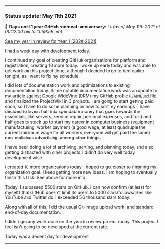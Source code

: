 
***

### Status update: May 11th 2021

🎂 **Days until 1 year GitHub :octocat: anniversary:** `14` _(as of May 11th 2021 at 00:12:00 am to 11:59:59 pm)_

[See my year in review for Year 1 (2020-2021)](https://github.com/seanpm2001/seanpm2001/blob/master/Special/Year-in-Review/2020-2021)

I had a weak day with development today. 

I continued my goal of creating GitHub organizations for platform and registration, creating 10 more today. I woke up early today and was able to get work on this project done, although I decided to go to bed earlier tonight, as I want to fix my schedule.

I did lots of documentation work and optimizations to existing documentation today. Some notable documentation work was an update to my article against Google WideVine (DRM) my GitHub profile `README.md` file, and finalized the ProjectWiki in 3 projects. I am going to start getting paid soon, so I have to do some planning on how to sort my earnings (I have decided to invest half into spendable money that goes towards the essentials, like servers, service repair, personal expenses, and fuel) and half goes to stock up to start my career in computer business (equipment manufacturing, worker payment (a good wage, at least quadruple the current minimum wage for all workers, everyone will get paid the same) non-malicious advertising, among other things.

I have been doing a lot of archiving, sorting, and planning today, and also getting distracted with other projects. I didn't do very well today development wise.

I created 10 more organizations today. I hoped to get closer to finishing my organization goal. I keep getting more new ideas. I am hoping to eventually finish this task. See above for more info

Today, I surpassed 5500 stars on GitHub. I can now confirm (at least for myself) that GitHub doesn't limit its users to 5000 stars/follows/likes like YouTube and Twitter do. I exceeded 5.6 thousand stars today.

Along with all of this, I did the usual Git-image upload work, and standard end-of-day documentation.

I didn't get any work done on the year in review project today. This project I feel isn't going to be developed at the current rate.

Today was a decent day for development

***

<!-- Notes for today
Tons of forks, over 2 hours
Forgot template posts from last week Monday work
!-->

